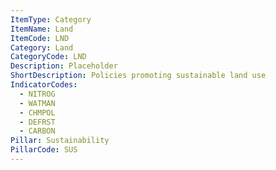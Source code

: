 ```yaml
---
ItemType: Category
ItemName: Land
ItemCode: LND
Category: Land
CategoryCode: LND
Description: Placeholder
ShortDescription: Policies promoting sustainable land use
IndicatorCodes:
  - NITROG
  - WATMAN
  - CHMPOL
  - DEFRST
  - CARBON
Pillar: Sustainability
PillarCode: SUS
---
```


